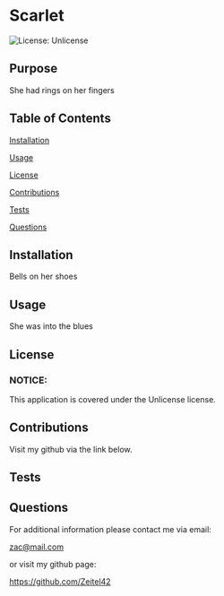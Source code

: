 
  # Scarlet 

  ![License: Unlicense](https://img.shields.io/badge/License-Unlicense-yellow.svg)
  
  ## Purpose
  She had rings on her fingers 

  ## Table of Contents 
  <a href="#installation">Installation</a> 

  <a href="#usage">Usage</a> 

  <a href="#userLicense">License</a> 

  <a href="#contributions">Contributions</a> 

  <a href="#tests">Tests</a> 

  <a href="#questions">Questions</a> 

  ## <h2 id="installation">Installation</h2>
  Bells on her shoes 

  ## <h2 id="usage">Usage</h2>
  She was into the blues 

  ## <h2 id="userLicense">License</h2>
  ### NOTICE:
  This application is covered under the 
  Unlicense license. 

  ## <h2 id="contributions">Contributions</h2>
  Visit my github via the link below. 

  ## <h2 id="tests">Tests</h2>
  

  ## <h2 id="questions">Questions</h2>
  For additional information please contact me via email: 

  zac@mail.com 

  or visit my github page: 

  https://github.com/Zeitel42  
